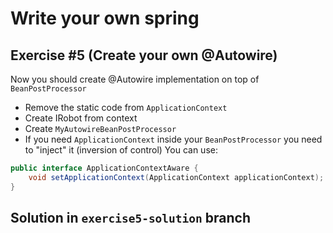 # Write your own spring
## Exercise #5 (Create your own @Autowire)
Now you should create @Autowire implementation on top of ```BeanPostProcessor```
* Remove the static code from ```ApplicationContext```
* Create IRobot from context
* Create ```MyAutowireBeanPostProcessor```
* If you need ```ApplicationContext``` inside your ```BeanPostProcessor``` you need to "inject" it (inversion of control)
You can use:
```java
public interface ApplicationContextAware {
    void setApplicationContext(ApplicationContext applicationContext);
}
```

## Solution in ```exercise5-solution``` branch
